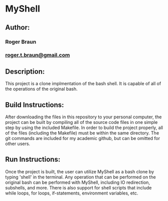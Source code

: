 # MyShell

## Author: 
### Roger Braun
### roger.t.braun@gmail.com


## Description:
This project is a clone implmentation of the bash shell. It is capable of all of the operations of the original bash. 


## Build Instructions:
After downloading the files in this repository to your personal computer, the project can be built by compiling all of the source code files in one simple step by using the included Makefile. In order to build the project properly, all of the files (including the Makefile) must be within the same directory.
The git commands are included for my academic github, but can be omitted for other users. 


## Run Instructions: 
Once the project is built, the user can utilize MyShell as a bash clone by typing 'shell' in the terminal. Any operation that can be performed on the original bash can be performed with MyShell, including IO redirection, subshells, and more. There is also support for shell scripts that include while loops, for loops, 
if-statements, environment variables, etc. 

